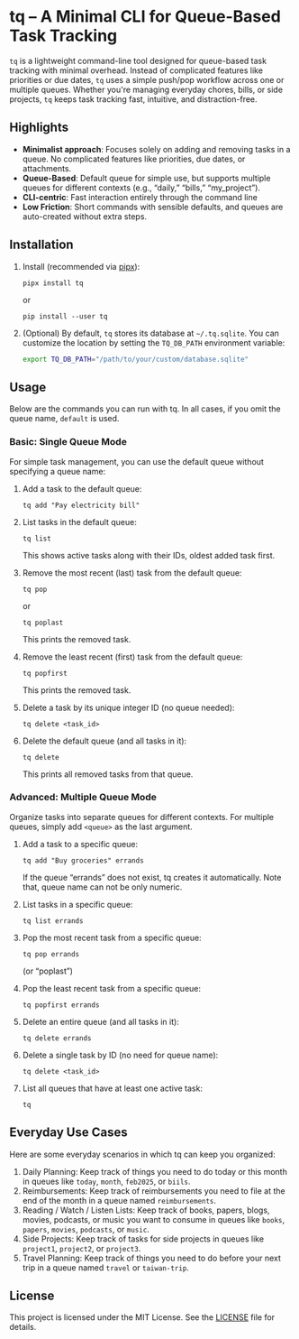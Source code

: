 # tq – A Minimal CLI for Queue-Based Task Tracking

`tq` is a lightweight command-line tool designed for queue-based task tracking with minimal overhead. Instead of complicated features like priorities or due dates, `tq` uses a simple push/pop workflow across one or multiple queues. Whether you're managing everyday chores, bills, or side projects, `tq` keeps task tracking fast, intuitive, and distraction-free.

## Highlights

- **Minimalist approach**: Focuses solely on adding and removing tasks in a queue. No complicated features like priorities, due dates, or attachments.
- **Queue-Based**: Default queue for simple use, but supports multiple queues for different contexts (e.g., “daily,” “bills,” “my_project”).
- **CLI-centric**: Fast interaction entirely through the command line
- **Low Friction**: Short commands with sensible defaults, and queues are auto-created without extra steps.

## Installation

1. Install (recommended via [pipx](https://pypa.github.io/pipx/)):

   ```
   pipx install tq
   ```

   or

   ```
   pip install --user tq
   ```

2. (Optional) By default, `tq` stores its database at `~/.tq.sqlite`. You can customize the location by setting the `TQ_DB_PATH` environment variable:

   ```bash
   export TQ_DB_PATH="/path/to/your/custom/database.sqlite"
   ```

## Usage

Below are the commands you can run with tq. In all cases, if you omit the queue name, `default` is used.

### Basic: Single Queue Mode

For simple task management, you can use the default queue without specifying a queue name:

1. Add a task to the default queue:

   ```
   tq add "Pay electricity bill"
   ```

2. List tasks in the default queue:

   ```
   tq list
   ```

   This shows active tasks along with their IDs, oldest added task first.

3. Remove the most recent (last) task from the default queue:

   ```
   tq pop
   ```

   or

   ```
   tq poplast
   ```

   This prints the removed task.

4. Remove the least recent (first) task from the default queue:

   ```
   tq popfirst
   ```

   This prints the removed task.

5. Delete a task by its unique integer ID (no queue needed):

   ```
   tq delete <task_id>
   ```

6. Delete the default queue (and all tasks in it):
   ```
   tq delete
   ```
   This prints all removed tasks from that queue.

### Advanced: Multiple Queue Mode

Organize tasks into separate queues for different contexts. For multiple queues, simply add `<queue>` as the last argument.

1. Add a task to a specific queue:

   ```
   tq add "Buy groceries" errands
   ```

   If the queue “errands” does not exist, tq creates it automatically. Note that, queue name can not be only numeric.

2. List tasks in a specific queue:

   ```
   tq list errands
   ```

3. Pop the most recent task from a specific queue:

   ```
   tq pop errands
   ```

   (or “poplast”)

4. Pop the least recent task from a specific queue:

   ```
   tq popfirst errands
   ```

5. Delete an entire queue (and all tasks in it):

   ```
   tq delete errands
   ```

6. Delete a single task by ID (no need for queue name):

   ```
   tq delete <task_id>
   ```

7. List all queues that have at least one active task:
   ```
   tq
   ```

## Everyday Use Cases

Here are some everyday scenarios in which tq can keep you organized:

1. Daily Planning: Keep track of things you need to do today or this month in queues like `today`, `month`, `feb2025`, or `biils`.
2. Reimbursements: Keep track of reimbursements you need to file at the end of the month in a queue named `reimbursements`.
3. Reading / Watch / Listen Lists: Keep track of books, papers, blogs, movies, podcasts, or music you want to consume in queues like `books`, `papers`, `movies`, `podcasts`, or `music`.
4. Side Projects: Keep track of tasks for side projects in queues like `project1`, `project2`, or `project3`.
5. Travel Planning: Keep track of things you need to do before your next trip in a queue named `travel` or `taiwan-trip`.

## License

This project is licensed under the MIT License. See the [LICENSE](LICENSE) file for details.
